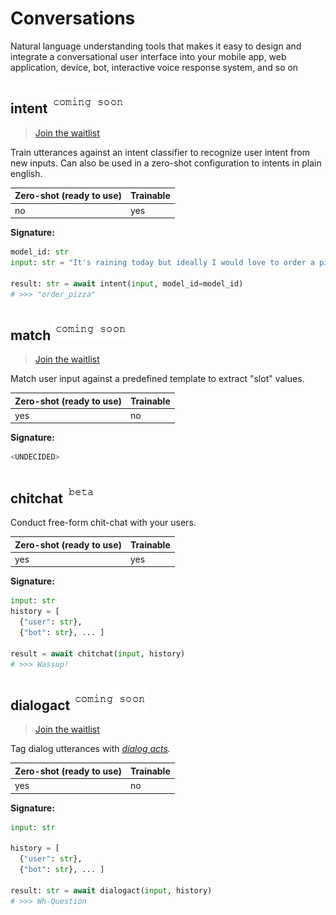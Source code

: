 # Conversations

Natural language understanding tools that makes it easy to design and integrate a conversational user interface into your mobile app, web application, device, bot, interactive voice response system, and so on

## intent ![coming-soon](../.gitbook/assets/coming-soon-text%20%281%29.png)

> [Join the waitlist](http://fill-this-form)

Train utterances against an intent classifier to recognize user intent from new inputs. Can also be used in a zero-shot configuration to intents in plain english.

| Zero-shot \(ready to use\) | Trainable |
| :--- | :--- |
| no | yes |

**Signature:**

```python
model_id: str
input: str = "It's raining today but ideally I would love to order a pizza"

result: str = await intent(input, model_id=model_id)
# >>> "order_pizza"
```

## match ![coming-soon](../.gitbook/assets/coming-soon-text%20%281%29.png)

> [Join the waitlist](http://fill-this-form)

Match user input against a predefined template to extract "slot" values.

| Zero-shot \(ready to use\) | Trainable |
| :--- | :--- |
| yes | no |

**Signature:**

```python
<UNDECIDED>
```

## chitchat ![beta](../.gitbook/assets/beta-text%20%281%29.png)

Conduct free-form chit-chat with your users.

| Zero-shot \(ready to use\) | Trainable |
| :--- | :--- |
| yes | yes |

**Signature:**

```python
input: str
history = [
  {"user": str},
  {"bot": str}, ... ]

result = await chitchat(input, history)
# >>> Wassup!
```

## dialogact ![coming-soon](../.gitbook/assets/coming-soon-text%20%281%29.png)

> [Join the waitlist](http://fill-this-form)

Tag dialog utterances with [_dialog acts_](https://en.wikipedia.org/wiki/Dialog_act)_._

| Zero-shot \(ready to use\) | Trainable |
| :--- | :--- |
| yes | no |

**Signature:**

```python
input: str

history = [
  {"user": str},
  {"bot": str}, ... ]

result: str = await dialogact(input, history)
# >>> Wh-Question
```


